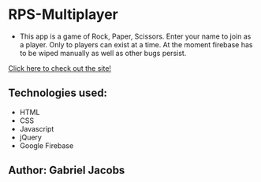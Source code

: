 # RPS-Multiplayer

* This app is a game of Rock, Paper, Scissors. Enter your name to join as a player. Only to players can exist at a time. At the moment firebase has to be wiped manually as well as other bugs persist.

[Click here to check out the site!](https://gljacobs.github.io/RPS-Multiplayer/)

## Technologies used:
* HTML 
* CSS
* Javascript
* jQuery
* Google Firebase

## Author: Gabriel Jacobs